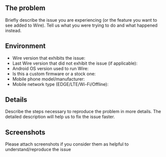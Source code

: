 ## The problem

Briefly describe the issue you are experiencing (or the feature you want to see added to Wire).
Tell us what you were trying to do and what happened instead.

## Environment

* Wire version that exhibits the issue:
* Last Wire version that did not exhibit the issue (if applicable):
* Android OS version used to run Wire:
* Is this a custom firmware or a stock one:
* Mobile phone model/manufacturer:
* Mobile network type (EDGE/LTE/Wi-Fi/Offline):

## Details

Describe the steps necessary to reproduce the problem in more details. The detailed description
will help us to fix the issue faster.

## Screenshots

Please attach screenshots if you consider them as helpful to understand/reproduce the issue

